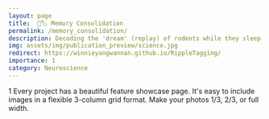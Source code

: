 ```yaml
---
layout: page
title:  🧠🏷️ Memory Consolidation
permalink: /memory_consolidation/
description: Decoding the 'dream' (replay) of rodents while they sleep.
img: assets/img/publication_preview/science.jpg
redirect: https://winnieyangwannan.github.io/RippleTagging/
importance: 1
category: Neuroscience
---
```

1
Every project has a beautiful feature showcase page.
It's easy to include images in a flexible 3-column grid format.
Make your photos 1/3, 2/3, or full width.
